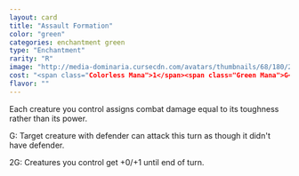 ```yaml
---
layout: card
title: "Assault Formation"
color: "green"
categories: enchantment green
type: "Enchantment"
rarity: "R"
image: "http://media-dominaria.cursecdn.com/avatars/thumbnails/68/180/200/283/635615774268231198.png"
cost: "<span class="Colorless Mana">1</span><span class="Green Mana">G</span>"
flavor: ""
---
```


Each creature you control assigns combat damage equal to its toughness rather than its power.

<span class="tip mana-icon mana-green" title="1 Green Mana">G</span>: Target creature with defender can attack this turn as though it didn't have defender.

<span class="tip mana-icon mana-colorless-02" title="2 Colorless Mana">2</span><span class="tip mana-icon mana-green" title="1 Green Mana">G</span>: Creatures you control get +0/+1 until end of turn.
